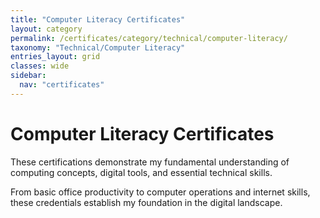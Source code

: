 ```yaml
---
title: "Computer Literacy Certificates"
layout: category
permalink: /certificates/category/technical/computer-literacy/
taxonomy: "Technical/Computer Literacy"
entries_layout: grid
classes: wide
sidebar:
  nav: "certificates"
---
```


# Computer Literacy Certificates

These certifications demonstrate my fundamental understanding of computing concepts, digital tools, and essential technical skills. 

From basic office productivity to computer operations and internet skills, these credentials establish my foundation in the digital landscape.